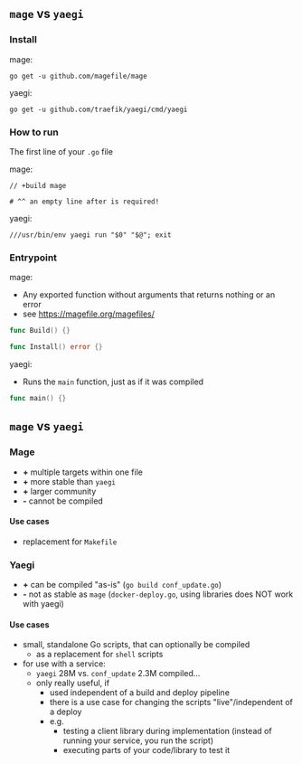 ## `mage` vs `yaegi`


### Install

mage:
```shell
go get -u github.com/magefile/mage
```

yaegi:
```shell
go get -u github.com/traefik/yaegi/cmd/yaegi
```

### How to run
The first line of your `.go` file

mage:
```shell
// +build mage

# ^^ an empty line after is required!
```

yaegi:
```shell
///usr/bin/env yaegi run "$0" "$@"; exit
```

### Entrypoint

mage:
* Any exported function without arguments that returns nothing or an error
* see https://magefile.org/magefiles/
```go
func Build() {}

func Install() error {}
```

yaegi:
* Runs the `main` function, just as if it was compiled
```go
func main() {}
```

## `mage` vs `yaegi`
### Mage
* **+** multiple targets within one file
* **+** more stable than `yaegi`
* **+** larger community
* **-** cannot be compiled

#### Use cases
* replacement for `Makefile`


### Yaegi
* **+** can be compiled "as-is" (`go build conf_update.go`)
* **-** not as stable as `mage` (`docker-deploy.go`, using libraries does NOT work with yaegi)

#### Use cases
* small, standalone Go scripts, that can optionally be compiled
  * as a replacement for `shell` scripts
* for use with a service:
  * `yaegi` 28M vs. `conf_update` 2.3M compiled...
  * only really useful, if 
    * used independent of a build and deploy pipeline
    * there is a use case for changing the scripts "live"/independent of a deploy
    * e.g. 
      * testing a client library during implementation (instead of running your service, you run the script)
      * executing parts of your code/library to test it
